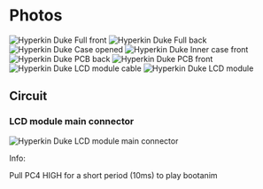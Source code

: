# Photos

![Hyperkin Duke Full front](https://raw.githubusercontent.com/tuxuser/HyperkinDukeBootanim/master/photos/full_front.jpg)
![Hyperkin Duke Full back](https://raw.githubusercontent.com/tuxuser/HyperkinDukeBootanim/master/photos/full_back.jpg)
![Hyperkin Duke Case opened](https://raw.githubusercontent.com/tuxuser/HyperkinDukeBootanim/master/photos/case_opened.jpg)
![Hyperkin Duke Inner case front](https://raw.githubusercontent.com/tuxuser/HyperkinDukeBootanim/master/photos/inner_case_front.jpg)
![Hyperkin Duke PCB back](https://raw.githubusercontent.com/tuxuser/HyperkinDukeBootanim/master/photos/pcb_back.jpg)
![Hyperkin Duke PCB front](https://raw.githubusercontent.com/tuxuser/HyperkinDukeBootanim/master/photos/pcb_front.jpg)
![Hyperkin Duke LCD module cable](https://raw.githubusercontent.com/tuxuser/HyperkinDukeBootanim/master/photos/lcd_module_cable.jpg)
![Hyperkin Duke LCD module](https://raw.githubusercontent.com/tuxuser/HyperkinDukeBootanim/master/photos/lcd_module.jpg)

## Circuit

### LCD module main connector
![Hyperkin Duke LCD module main connector](https://raw.githubusercontent.com/tuxuser/HyperkinDukeBootanim/master/photos/lcd_module_connector.jpg)

Info:

Pull PC4 HIGH for a short period (10ms) to play bootanim
